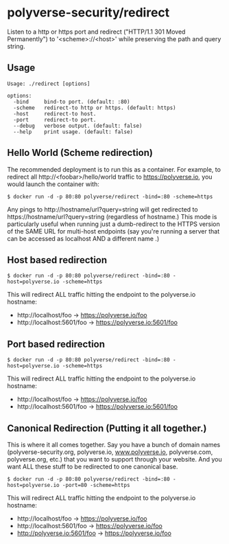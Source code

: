 # polyverse-security/redirect

Listen to a http or https port and redirect ("HTTP/1.1 301 Moved Permanently") to '&lt;scheme&gt;://&lt;host&gt;' while preserving the path and query string.

## Usage
```
Usage: ./redirect [options]

options:
  -bind     bind-to port. (default: :80)
  -scheme   redirect-to http or https. (default: https)
  -host     redirect-to host.
  -port     redirect-to port.
  --debug   verbose output. (default: false)
  --help    print usage. (default: false)
```

## Hello World (Scheme redirection)
The recommended deployment is to run this as a container. For example, to redirect all http://&lt;foobar&gt;/hello/world traffic to https://polyverse.io, you would launch the container with:
```
$ docker run -d -p 80:80 polyverse/redirect -bind=:80 -scheme=https
```

Any pings to http://hostname/url?query=string will get redirected to https://hostname/url?query=string (regardless of hostname.)
This mode is particularly useful when running just a dumb-redirect to the HTTPS version of the SAME URL for multi-host endpoints
(say you're running a server that can be accessed as localhost AND a different name .)

## Host based redirection

```
$ docker run -d -p 80:80 polyverse/redirect -bind=:80 -host=polyverse.io -scheme=https
```

This will redirect ALL traffic hitting the endpoint to the polyverse.io hostname:

* http://localhost/foo -> https://polyverse.io/foo
* http://localhost:5601/foo -> https://polyverse.io:5601/foo


## Port based redirection
```
$ docker run -d -p 80:80 polyverse/redirect -bind=:80 -host=polyverse.io -scheme=https
```

This will redirect ALL traffic hitting the endpoint to the polyverse.io hostname:

* http://localhost/foo -> https://polyverse.io/foo
* http://localhost:5601/foo -> https://polyverse.io:5601/foo




## Canonical Redirection (Putting it all together.)

This is where it all comes together. Say you have a bunch of domain names (polyverse-security.org, polyverse.io, www.polyverse.io, polyverse.com, polyverse.org, etc.)
that you want to support through your website. And you want ALL these stuff to be redirected to one canonical base.


```
$ docker run -d -p 80:80 polyverse/redirect -bind=:80 -host=polyverse.io -port=80 -scheme=https
```

This will redirect ALL traffic hitting the endpoint to the polyverse.io hostname:

* http://localhost/foo -> https://polyverse.io/foo
* http://localhost:5601/foo -> https://polyverse.io/foo
* http://polyverse.io:5601/foo -> https://polyverse.io/foo


